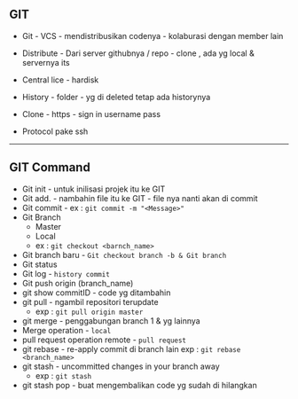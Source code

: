 ## GIT


- Git - VCS - mendistribusikan codenya - kolaburasi dengan member lain 

- Distribute - Dari server githubnya / repo - clone , ada yg local & servernya its

- Central lice - hardisk 

- History - folder - yg di deleted tetap ada historynya 

- Clone - https - sign in username pass 

- Protocol pake ssh

-----

## GIT Command
* Git init - untuk inilisasi projek itu ke GIT 
* Git add. - nambahin file itu ke GIT - file nya nanti akan di commit
* Git commit - 
    ex : `git commit -m "<Message>"`
* Git Branch 
    - Master
    - Local
    - ex : `git checkout <barnch_name>`
* Git branch baru - `Git checkout branch -b & Git branch`
* Git status
* Git log - `history commit`
* Git push origin (branch_name)
* git show commitID - code yg ditambahin
* git pull - ngambil repositori terupdate
    - exp : `git pull origin master` 
* git merge - penggabungan branch 1 & yg lainnya
* Merge operation - `local`
* pull request operation
        remote -  `pull request`
* git rebase - re-apply commit di branch lain
    exp : `git rebase <branch_name>`
* git stash - uncommitted changes in your branch away
    - exp : `git stash`
* git stash pop - buat mengembalikan code yg sudah di hilangkan

    
    



